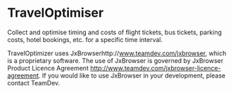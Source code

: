 # TravelOptimiser
Collect and optimise timing and costs of flight tickets, bus tickets, parking costs, hotel bookings, etc. for a specific time interval.

TravelOptimizer uses JxBrowserhttp://www.teamdev.com/jxbrowser, which is a proprietary software. The use of JxBrowser is governed by JxBrowser Product Licence Agreement http://www.teamdev.com/jxbrowser-licence-agreement. If you would like to use JxBrowser in your development, please contact TeamDev.

